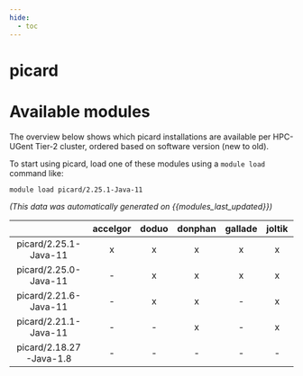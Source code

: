 ```yaml
---
hide:
  - toc
---
```


picard
======

# Available modules


The overview below shows which picard installations are available per HPC-UGent Tier-2 cluster, ordered based on software version (new to old).

To start using picard, load one of these modules using a `module load` command like:

```shell
module load picard/2.25.1-Java-11
```

*(This data was automatically generated on {{modules_last_updated}})*  

| |accelgor|doduo|donphan|gallade|joltik|shinx|skitty|
| :---: | :---: | :---: | :---: | :---: | :---: | :---: | :---: |
|picard/2.25.1-Java-11|x|x|x|x|x|-|x|
|picard/2.25.0-Java-11|-|x|x|x|x|-|x|
|picard/2.21.6-Java-11|-|x|x|-|x|-|x|
|picard/2.21.1-Java-11|-|-|x|-|x|-|x|
|picard/2.18.27-Java-1.8|-|-|-|-|-|-|x|
